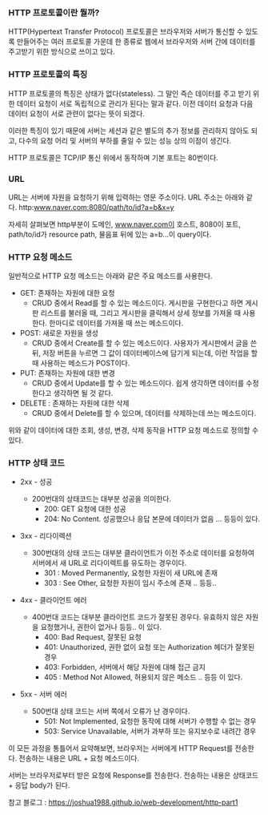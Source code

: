 ### HTTP 프로토콜이란 뭘까?

HTTP(Hypertext Transfer Protocol) 프로토콜은 브라우저와 서버가 통신할 수 있도록 만들어주는 여러 프로토콜 가운데 한 종류로 웹에서 브라우저와 서버 간에 데이터를 주고받기 위한 방식으로 쓰이고 있다.

### HTTP 프로토콜의 특징

HTTP 프로토콜의 특징은 상태가 없다(stateless). 그 말인 즉슨 데이터를 주고 받기 위한 데이터 요청이 서로 독립적으로 관리가 된다는 말과 같다. 이전 데이터 요청과 다음 데이터 요청이 서로 관련이 없다는 뜻이 되겠다.

이러한 특징이 있기 때문에 서버는 세션과 같은 별도의 추가 정보를 관리하지 않아도 되고, 다수의 요청 어리 및 서버의 부하를 줄일 수 있는 성능 상의 이점이 생긴다.

HTTP 프로토콜은 TCP/IP 통신 위에서 동작하며 기본 포트는 80번이다.

### URL

URL는 서버에 자원을 요청하기 위해 입력하는 영문 주소이다. URL 주소는 아래와 같다.
http:www.naver.com:8080/path/to/id?a=b&x=y

자세히 살펴보면 http부분이 도메인, www.naver.com이 호스트, 8080이 포트, path/to/id가 resource path,
물음표 뒤에 있는 a=b...이 query이다.

### HTTP 요청 메소드

일반적으로 HTTP 요청 메소드는 아래와 같은 주요 메소드를 사용한다.

- GET: 존재하는 자원에 대한 요청
  - CRUD 중에서 Read를 할 수 있는 메소드이다. 게시판을 구현한다고 하면 게시판 리스트를 불러올 때, 그리고 게시판을 클릭해서 상세 정보를 가져올 때 사용한다. 한마디로 데이터를 가져올 때 쓰는 메소드이다.
- POST: 새로운 자원을 생성
  - CRUD 중에서 Create를 할 수 있는 메소드이다. 사용자가 게시판에서 글을 쓴 뒤, 저장 버튼을 누르면 그 값이 데이터베이스에 담기게 되는데, 이런 작업을 할 때 사용하는 메소드가 POST이다.
- PUT: 존재하는 자원에 대한 변경
  - CRUD 중에서 Update를 할 수 있는 메소드이다. 쉽게 생각하면 데이터를 수정한다고 생각하면 될 것 같다.
- DELETE : 존재하는 자원에 대한 삭제
  - CRUD 중에서 Delete를 할 수 있으며, 데이터를 삭제하는데 쓰는 메소드이다.

위와 같이 데이터에 대한 조회, 생성, 변경, 삭제 동작을 HTTP 요청 메소드로 정의할 수 있다.

### HTTP 상태 코드

- 2xx - 성공
  - 200번대의 상태코드는 대부분 성공을 의미한다.
    - 200: GET 요청에 대한 성공
    - 204: No Content. 성공했으나 응답 본문에 데이터가 없음
      ... 등등이 있다.
- 3xx - 리다이렉션

  - 300번대의 상태 코드는 대부분 클라이언트가 이전 주소로 데이터를 요청하여 서버에서 새 URL로 리다이렉트를 유도하는 경우이다.
    - 301 : Moved Permanently, 요청한 자원이 새 URL에 존재
    - 303 : See Other, 요청한 자원이 임시 주소에 존재
      .. 등등..

- 4xx - 클라이언트 에러

  - 400번대 코드는 대부분 클라이언트 코드가 잘못된 경우다. 유효하지 않은 자원을 요청했거나, 권한이 없거나 등등.. 이 있다.
    - 400: Bad Request, 잘못된 요청
    - 401: Unauthorized, 권한 없이 요청 또는 Authorization 헤더가 잘못된 경우
    - 403: Forbidden, 서버에서 해당 자원에 대해 접근 금지
    - 405 : Method Not Allowed, 허용되지 않은 메소드
      .. 등등 이 있다.

- 5xx - 서버 에러
  - 500번대 상태 코드는 서버 쪽에서 오류가 난 경우이다.
    - 501: Not Implemented, 요청한 동작에 대해 서버가 수행할 수 없는 경우
    - 503: Service Unavailable, 서버가 과부하 또는 유지보수로 내려간 경우

이 모든 과정을 통틀어서 요약해보면, 브라우저는 서버에게 HTTP Request를 전송한다.
전송하는 내용은 URL + 요청 메소드이다.

서버는 브라우저로부터 받은 요청에 Response를 전송한다. 전송하는 내용은 상태코드 + 응답 body가 된다.

참고 블로그 : https://joshua1988.github.io/web-development/http-part1
